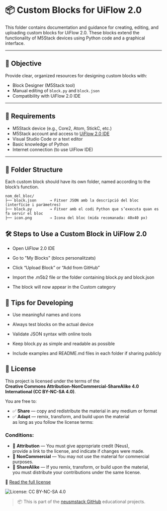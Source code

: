 # 📦 Custom Blocks for UiFlow 2.0

This folder contains documentation and guidance for creating, editing, and uploading custom blocks for UiFlow 2.0. These blocks extend the functionality of M5Stack devices using Python code and a graphical interface.

---

## 🎯 Objective

Provide clear, organized resources for designing custom blocks with:

- Block Designer (M5Stack tool)
- Manual editing of `block.py` and `block.json`
- Compatibility with UiFlow 2.0 IDE

---

## 🧰 Requirements

- M5Stack device (e.g., Core2, Atom, StickC, etc.)
- M5Stack account and access to [UiFlow 2.0 IDE](https://uiflow2.m5stack.com/)
- Visual Studio Code or a text editor
- Basic knowledge of Python
- Internet connection (to use UiFlow IDE)

---

## 📂 Folder Structure

Each custom block should have its own folder, named according to the block’s function.

```plaintext
nom_del_bloc/
├── block.json      → Fitxer JSON amb la descripció del bloc (interfície i paràmetres)
├── block.py        → Fitxer amb el codi Python que s’executa quan es fa servir el bloc
├── icon.png        → Icona del bloc (mida recomanada: 40x40 px)

```

## 🛠️ Steps to Use a Custom Block in UiFlow 2.0
- Open UiFlow 2.0 IDE

- Go to "My Blocks" (blocs personalitzats)

- Click “Upload Block” or “Add from GitHub”

- Import the .m5b2 file or the folder containing block.py and block.json

- The block will now appear in the Custom category

## 🧪 Tips for Developing

- Use meaningful names and icons

- Always test blocks on the actual device

- Validate JSON syntax with online tools

- Keep block.py as simple and readable as possible

- Include examples and README.md files in each folder if sharing publicly

## 📜 License

This project is licensed under the terms of the  
**Creative Commons Attribution-NonCommercial-ShareAlike 4.0 International (CC BY-NC-SA 4.0)**.

You are free to:
- ✅ **Share** — copy and redistribute the material in any medium or format  
- ✅ **Adapt** — remix, transform, and build upon the material  
  as long as you follow the license terms:

### Conditions:
- 🧾 **Attribution** — You must give appropriate credit (Neus),  
  provide a link to the license, and indicate if changes were made.
- 🚫 **NonCommercial** — You may not use the material for commercial purposes.
- 🔁 **ShareAlike** — If you remix, transform, or build upon the material,  
  you must distribute your contributions under the same license.

🔗 [Read the full license](https://creativecommons.org/licenses/by-nc-sa/4.0/)

![License: CC BY-NC-SA 4.0](https://img.shields.io/badge/License-CC%20BY--NC--SA%204.0-lightgrey.svg)

> 📦 This is part of the [neusmstack GitHub](https://github.com/neusmstack) educational projects.
